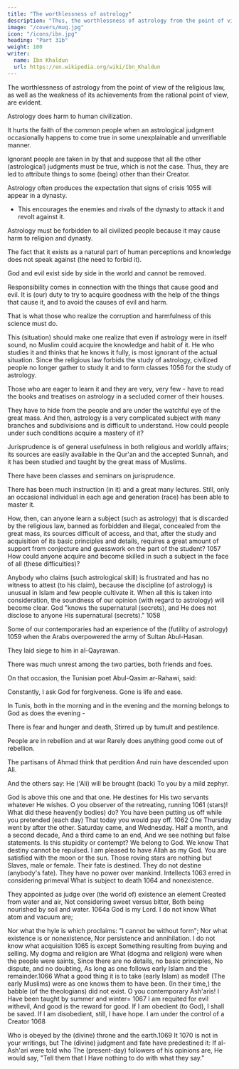 ```yaml
---
title: "The worthlessness of astrology"
description: "Thus, the worthlessness of astrology from the point of view of the religious law, as well as the weakness of its achievements from the rational point of view, are evident"
image: "/covers/muq.jpg"
icon: "/icons/ibn.jpg"
heading: "Part 31b"
weight: 100
writer:
  name: Ibn Khaldun
  url: https://en.wikipedia.org/wiki/Ibn_Khaldun
---
```




The worthlessness of astrology from the point of view of the religious law, as well as the weakness of its achievements from the rational point of
view, are evident. 

Astrology does harm to human civilization. 

It hurts the faith of the common people when an astrological judgment occasionally happens to come true in some unexplainable and unverifiable manner.

Ignorant people are taken in by that and suppose that all the other (astrological) judgments must be true, which is not the case. Thus, they are led to attribute things to some (being) other than their Creator.

Astrology often produces the expectation that signs of crisis 1055 will appear in a dynasty.
- This encourages the enemies and rivals of the dynasty to attack it and revolt against it.

Astrology must be forbidden to all civilized people because it may cause harm to religion and dynasty. 

The fact that it exists as a natural part of human perceptions and knowledge does not speak against (the need to forbid it).

God and evil exist side by side in the world and cannot be removed. 

Responsibility comes in connection with the things that cause good and evil. It is (our) duty to try to acquire goodness with the help of the things that cause it, and to avoid the causes of evil and harm. 

That is what those who realize the corruption and harmfulness of this science must do.

This (situation) should make one realize that even if astrology were in itself sound, no Muslim could acquire the knowledge and habit of it. He who studies it and thinks that he knows it fully, is most ignorant of the actual situation. Since the religious law forbids the study of astrology, civilized people no longer gather to study it and to form classes 1056 for the study of astrology. 

Those who are eager to learn it and they are very, very few - have to read the books and treatises on astrology in a secluded corner of their houses. 

They have to hide from the people and are under the watchful eye of the great mass. And then, astrology is a very
complicated subject with many branches and subdivisions and is difficult to understand. How could people under such conditions acquire a mastery of it?


Jurisprudence is of general usefulness in both religious and worldly affairs; its sources are easily available in the Qur'an and the accepted Sunnah, and it has been studied and taught by the great mass of Muslims. 

There have been classes and seminars on jurisprudence. 

There has been much instruction (in it) and a great many lectures. Still, only an occasional individual in each age and generation (race) has been able to master it. 

How, then, can anyone learn a subject (such as astrology) that is discarded by the religious law, banned as forbidden and illegal, concealed from the great mass, its sources difficult of access, and that, after the study and acquisition of its basic principles and details, requires a great amount of support from conjecture and guesswork on the part of the student? 1057 How could anyone acquire and become skilled in such a subject in the face of all (these difficulties)?

Anybody who claims (such astrological skill) is frustrated and has no witness to attest (to his claim), because the discipline (of astrology) is unusual in Islam and few people cultivate it. When all this is taken into consideration, the soundness of our opinion (with regard to astrology) will become clear. God "knows the supernatural (secrets), and He does not disclose to anyone His supernatural (secrets)." 1058

Some of our contemporaries had an experience of the (futility of astrology) 1059 when the Arabs overpowered the army of Sultan Abul-Hasan.

They laid siege to him in al-Qayrawan. 

There was much unrest among the two parties, both friends and foes. 

On that occasion, the Tunisian poet Abul-Qasim ar-Rahawi, said:


Constantly, I ask God for forgiveness. Gone is life and ease.

In Tunis, both in the morning and in the evening and the morning belongs to God as does the evening -

There is fear and hunger and death, Stirred up by tumult and pestilence.

People are in rebellion and at war Rarely does anything good come out of rebellion.

The partisans of Ahmad think that perdition And ruin have descended upon Ali. <!-- 1060 -->

And the others say: He ('Ali) will be brought (back) To you by a mild
zephyr.

God is above this one and that one.
He destines for His two servants whatever He wishes.
O you observer of the retreating, running 1061 (stars)! What did these
heaven(ly bodies) do?
You have been putting us off while you pretended (each day)
That today you would pay off. 1062
One Thursday went by after the other. Saturday came, and Wednesday.
Half a month, and a second decade, And a third came to an end,
And we see nothing but false statements. Is this stupidity or contempt?
We belong to God. We know That destiny cannot be repulsed.
I am pleased to have Allah as my God.
You are satisfied with the moon or the sun.
Those roving stars are nothing but Slaves, male or female.
Their fate is destined. They do not destine (anybody's fate).
They have no power over mankind.
Intellects 1063 erred in considering primeval What is subject to death 1064 and
nonexistence.

They appointed as judge over (the world of) existence an element
Created from water and air,
Not considering sweet versus bitter,
Both being nourished by soil and water. 1064a
God is my Lord. I do not know
What atom and vacuum are;

Nor what the hyle is which proclaims:
"I cannot be without form";
Nor what existence is or nonexistence,
Nor persistence and annihilation.
I do not know what acquisition 1065 is except
Something resulting from buying and selling. My dogma and religion are
What (dogma and religion) were when the people were saints,
Since there are no details, no basic principles,
No dispute, and no doubting,
As long as one follows early Islam and the remainder.1066
What a good thing it is to take (early Islam) as model! (The early Muslims)
were as one knows them to have been.
(In their time,) the babble (of the theologians) did not exist.
O you contemporary Ash'aris! I
Have been taught by summer and winter= 1067 I am requited for evil withevil,
And good is the reward for good.
If I am obedient (to God), I shall be saved.
If I am disobedient, still, I have hope. I am under the control of a Creator
1068

Who is obeyed by the (divine) throne and the earth.1069
It 1070 is not in your writings, but
The (divine) judgment and fate have predestined it:
If al-Ash'ari were told who
The (present-day) followers of his opinions are,
He would say, "Tell them that I
Have nothing to do with what they say."